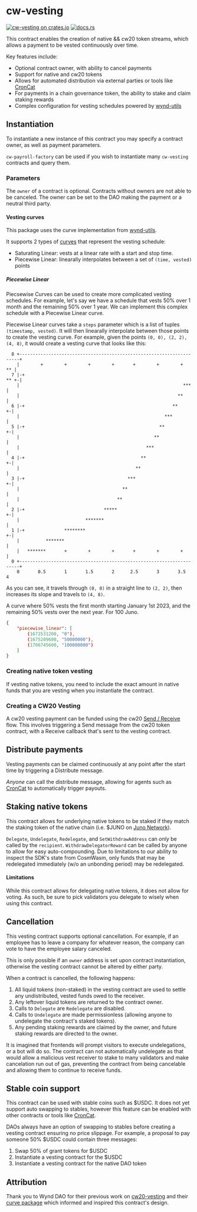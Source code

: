 # cw-vesting

[![cw-vesting on crates.io](https://img.shields.io/crates/v/cw-vesting.svg?logo=rust)](https://crates.io/crates/cw-vesting)
[![docs.rs](https://img.shields.io/docsrs/cw-vesting?logo=docsdotrs)](https://docs.rs/cw-vesting/latest/cw_vesting/)

This contract enables the creation of native && cw20 token streams, which allows a payment to be vested continuously over time.

Key features include:

- Optional contract owner, with ability to cancel payments
- Support for native and cw20 tokens
- Allows for automated distribution via external parties or tools like [CronCat](https://cron.cat/)
- For payments in a chain governance token, the ability to stake and claim staking rewards
- Complex configuration for vesting schedules powered by [wynd-utils](https://github.com/cosmorama/wynddao/tree/main/packages/utils)

## Instantiation

To instantiate a new instance of this contract you may specify a contract owner, as well as payment parameters.

`cw-payroll-factory` can be used if you wish to instantiate many `cw-vesting` contracts and query them.

### Parameters

The `owner` of a contract is optional. Contracts without owners are not able to be canceled. The owner can be set to the DAO making the payment or a neutral third party.

#### Vesting curves

This package uses the curve implementation from [wynd-utils](https://github.com/cosmorama/wynddao/tree/main/packages/utils).

It supports 2 types of [curves](https://docs.rs/wynd-utils/0.4.1/wynd_utils/enum.Curve.html) that represent the vesting schedule:

- Saturating Linear: vests at a linear rate with a start and stop time.
- Piecewise Linear: linearally interpolates between a set of `(time, vested)` points

##### Piecewise Linear

Piecsewise Curves can be used to create more complicated vesting
schedules. For example, let's say we have a schedule that vests 50%
over 1 month and the remaining 50% over 1 year. We can implement this
complex schedule with a Piecewise Linear curve.

Piecewise Linear curves take a `steps` parameter which is a list of
tuples `(timestamp, vested)`. It will then linearally interpolate
between those points to create the vesting curve. For example, given
the points `(0, 0), (2, 2), (4, 8)`, it would create a vesting curve
that looks like this:

```text
  8 +----------------------------------------------------------------------+
    |        +        +        +        +       +        +        +     ** |
  7 |-+                                                               ** +-|
    |                                                              ***     |
    |                                                            **        |
  6 |-+                                                        **        +-|
    |                                                       ***            |
  5 |-+                                                   **             +-|
    |                                                   **                 |
    |                                                ***                   |
  4 |-+                                            **                    +-|
    |                                            **                        |
  3 |-+                                       ***                        +-|
    |                                       **                             |
    |                                     **                               |
  2 |-+                              *****                               +-|
    |                         *******                                      |
  1 |-+               ********                                           +-|
    |          *******                                                     |
    |   *******       +        +        +       +        +        +        |
  0 +----------------------------------------------------------------------+
    0       0.5       1       1.5       2      2.5       3       3.5       4
```

As you can see, it travels through `(0, 0)` in a straight line to `(2,
2)`, then increases its slope and travels to `(4, 8)`.

A curve where 50% vests the first month starting January 1st 2023, and
the remaining 50% vests over the next year. For 100 Juno.

```json
{
    "piecewise_linear": [
        (1672531200, "0"),
        (1675209600, "50000000"),
        (1706745600, "100000000")
    ]
}
```

### Creating native token vesting

If vesting native tokens, you need to include the exact amount in native funds that you are vesting when you instantiate the contract.

### Creating a CW20 Vesting

A cw20 vesting payment can be funded using the cw20 [Send / Receive](https://github.com/CosmWasm/cw-plus/blob/main/packages/cw20/README.md#receiver) flow. This involves triggering a Send message from the cw20 token contract, with a Receive callback that's sent to the vesting contract.

## Distribute payments

Vesting payments can be claimed continuously at any point after the start time by triggering a Distribute message.

_Anyone_ can call the distribute message, allowing for agents such as [CronCat](https://cron.cat/) to automatically trigger payouts.

## Staking native tokens

This contract allows for underlying native tokens to be staked if they
match the staking token of the native chain (i.e. $JUNO on [Juno
Network](https://junonetwork.io)).

`Delegate`, `Undelegate`, `Redelegate`, and `SetWithdrawAddress` can
_only_ be called by the `recipient`. `WithdrawDelegatorReward` can be
called by anyone to allow for easy auto-compounding. Due to
limitations to our ability to inspect the SDK's state from CosmWasm,
only funds that may be redelegated immediately (w/o an unbonding
period) may be redelegated.

#### Limitations

While this contract allows for delegating native tokens, it does not
allow for voting. As such, be sure to pick validators you delegate to
wisely when using this contract.

## Cancellation

This vesting contract supports optional cancellation. For example, if
an employee has to leave a company for whatever reason, the company
can vote to have the employee salary canceled.

This is only possible if an `owner` address is set upon contract
instantiation, otherwise the vesting contract cannot be altered by
either party.

When a contract is cancelled, the following happens:

1. All liquid tokens (non-staked) in the vesting contract are used to
   settle any undistributed, vested funds owed to the receiver.
2. Any leftover liquid tokens are returned to the contract owner.
3. Calls to `Delegate` are `Redelegate` are disabled.
4. Calls to `Undelegate` are made permissionless (allowing anyone to
   undelegate the contract's staked tokens).
5. Any pending staking rewards are claimed by the owner, and future
   staking rewards are directed to the owner.

It is imagined that frontends will prompt visitors to execute
undelegations, or a bot will do so. The contract can not automatically
undelegate as that would allow a malicious vest receiver to stake to
many validators and make cancelation run out of gas, preventing the
contract from being cancelable and allowing them to continue to
receive funds.

## Stable coin support

This contract can be used with stable coins such as $USDC. It does not
yet support auto swapping to stables, however this feature can be
enabled with other contracts or tools like
[CronCat](https://cron.cat/).

DAOs always have an option of swapping to stables before creating a
vesting contract ensuring no price slippage. For example, a proposal
to pay someone 50% $USDC could contain three messages:

1. Swap 50% of grant tokens for $USDC
2. Instantiate a vesting contract for the $USDC
3. Instantiate a vesting contract for the native DAO token

## Attribution

Thank you to Wynd DAO for their previous work on
[cw20-vesting](https://github.com/cosmorama/wynddao/tree/main/contracts/cw20-vesting)
and their [curve
package](https://github.com/cosmorama/wynddao/tree/main/packages/utils)
which informed and inspired this contract's design.
